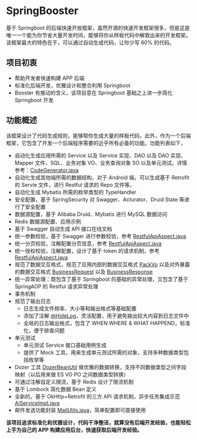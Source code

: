 # SpringBooster

基于 Springboot 的后端快速开放框架，虽然开源的快速开发框架很多，但是这是唯一一个能为你节省大量开发时间，能够将你从样板代码中解救出来的开发框架。该框架最大的特色在于，可以通过自动生成代码，让你少写 60% 的代码。

## 项目初衷

- 帮助开发者快速构建 APP 后端
- 标准化后端开发，优雅设计和整合利用 Springboot
- Booster 有推动的含义，该项目意在 Springboot 基础之上进一步简化 Springboot 开发

## 功能概述

该框架设计了代码生成规则，能够帮你生成大量的样板代码，此外，作为一个后端框架，它包含了开发一个后端程序需要的近乎所有必备的功能。功能列表如下，

- 自动化生成应用所需的 Service 以及 Service 实现、DAO 以及 DAO 实现、Mapper 文件、SQL、业务对象 VO、业务查询对象 SO 以及单元测试。详情参考：[CodeGenerator.java](seed/seed-data/src/main/java/com/seed/data/CodeGenerator.java)
- 自动化生成其他端所需的数据结构，对于 Android 端，可以生成基于 Retrofit 的 Servie 文件，进行 Restful 请求的 Repo 文件等。
- 自动化生成 Mybatis 所需的枚举类型的 TypeHandler
- 安全配置，基于 SpringSecurity 对 Swagger、Acturator、Druid State 等进行了安全配置
- 数据源配置，基于 Alibaba Druid、Mybatis 进行 MySQL 数据访问
- Redis 数据源配置、应用示例
- 基于 Swagger 自动生成 API 接口在线文档
- 统一参数校验，基于 Swagger 进行参数校验，参考 [RestfulApiAspect.java](seed/seed-portal/src/main/java/com/seed/portal/config/RestfulApiAspect.java)
- 统一分页校验，注解配置分页信息，参考 [RestfulApiAspect.java](seed/seed-portal/src/main/java/com/seed/portal/config/RestfulApiAspect.java)
- 统一授权校验，注解配置，设计了基于 token 的请求机制，参考 [RestfulApiAspect.java](seed/seed-portal/src/main/java/com/seed/portal/config/RestfulApiAspect.java)
- 规范了数据交互格式，规范了应用内部的数据交互格式 [PackVo](seed/seed-base/src/main/java/com/seed/base/model/PackVo.java) 以及对外暴露的数据交互格式 [BusinessRequest](seed/seed-base/src/main/java/com/seed/base/model/business/BusinessRequest.java) 以及 [BusinessResponse](seed/seed-base/src/main/java/com/seed/base/model/business/BusinessResponse.java)
- 统一异常处理：既包含了基于 Springboot 的基础的异常处理，又包含了基于 SpringAOP 的 Restful 请求异常处理
- 事务机制
- 规范了输出日志
  - 日志生成文件频率、大小等和输出格式等基础配置
  - 添加了注解 [@HideLog](seed/seed-base/src/main/java/com/seed/base/annotation/HideLog.java)，灵活配置，用于避免输出较大内容到日志文件中
  - 全局的日志输出格式，包含了 WHEN WHERE & WHAT HAPPEND，标准化，便于排查问题
- 单元测试
  - 单元测试 Service 接口基础用例生成
  - 提供了 Mock 工具，用来生成单元测试所需的对象，支持多种数据类型包括枚举等
- Dozer 工具 [DozerBeanUtil](seed/seed-base/src/main/java/com/seed/base/utils/DozerBeanUtil.java) 做优雅的数据转换，支持不同数据类型之间字段映射（以后用来做 ES VO PO 之间数据类型转换）
- 可通过注解自定义限流，基于 Redis 设计了限流机制
- 基于 Lombock 简化数据 Bean 定义
- 全新的，基于 OkHttp+Retrofit 的三方 API 请求机制，异步任务集成示范 [AiServiceImpl.java](seed/seed-portal/src/main/java/com/seed/portal/service/impl/AiServiceImpl.java)
- 邮件发送功能封装 [MailUtils.java](seed/seed-base/src/main/java/com/seed/base/utils/MailUtils.java)，简单配置即可直接使用

**该项目追求标准化和优雅设计，代码干净整洁，就算没有后端开发经验，也能轻松上手为自己的 APP 构建应用后台，快速获取后端开发经验。**

